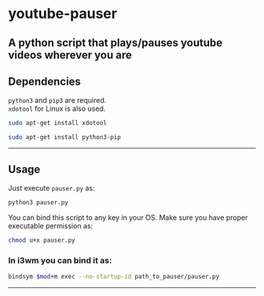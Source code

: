 # youtube-pauser
A python script that plays/pauses youtube videos wherever you are
-------------------------------

## Dependencies
`python3` and `pip3` are required.  
`xdotool` for Linux is also used.

```bash
sudo apt-get install xdotool
```

```bash
sudo apt-get install python3-pip
```

------------

## Usage
Just execute `pauser.py` as:

```bash
python3 pauser.py
```

You can bind this script to any key in your OS. Make sure you have proper executable permission as:
```bash
chmod u+x pauser.py
```

### In i3wm you can bind it as:
```bash
bindsym $mod+m exec --no-startup-id path_to_pauser/pauser.py
```

------------
